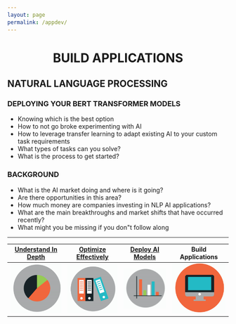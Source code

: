 ```yaml
---
layout: page
permalink: /appdev/
---
```

<h1 style="text-align: center;"><strong>BUILD   APPLICATIONS</strong></h1>

## **NATURAL LANGUAGE PROCESSING**

### **DEPLOYING YOUR BERT TRANSFORMER MODELS**

* Knowing which is the best option
* How to not go broke experimenting with AI
* How to leverage transfer learning to adapt existing AI to your custom task requirements
* What types of tasks can you solve?
* What is the process to get started?

### **BACKGROUND**

* What is the AI market doing and where is it going?
* Are there opportunities in this area?
* How much money are companies investing in NLP AI applications?
* What are the main breakthroughs and market shifts that have occurred recently?
* What might you be missing if you don"t follow along

<hr style="height:1px;border:none;color:#333;background-color:#333;" />

| <strong>[Understand In Depth](../understand)</strong>|<strong>[Optimize Effectively](../performance)</strong>|<strong>[Deploy AI Models](../deploy)</strong>|<strong>Build Applications</strong>|
| :-: | :-: | :-: | :-: | 
| ![Google pic1](https://github.com/ActionPace/awslambda-huggingface-optimization-project/raw/master/images/Icon4.png)|![Google pic1](https://github.com/ActionPace/awslambda-huggingface-optimization-project/raw/master/images/Icon3.png)|![Google pic1](https://github.com/ActionPace/awslambda-huggingface-optimization-project/raw/master/images/Icon2.png)|![Google pic1](https://github.com/ActionPace/awslambda-huggingface-optimization-project/raw/master/images/icon1.png)|
